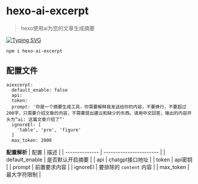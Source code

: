 # hexo-ai-excerpt
> hexo使用ai为您的文章生成摘要

[![Typing SVG](https://readme-typing-svg.demolab.com?font=Fira+Code&weight=500&size=25&pause=1000&color=F7ADAD&repeat=false&width=435&lines=npm+i+hexo-ai-excerpt)](https://git.io/typing-svg)
```
npm i hexo-ai-excerpt
```

## 配置文件
```
aiexcerpt:
  default_enable: false 
  api: 
  token: 
  prompt: '你是一个摘要生成工具，你需要解释我发送给你的内容，不要换行，不要超过200字，只需要介绍文章的内容，不需要提出建议和缺少的东西。请用中文回答，输出的内容开头为“ai: 这篇文章介绍了”'
  ignoreEl: [
    'table', 'pre', 'figure'
  ]
  max_token: 2000
```

**配置解析**
| 配置           | 描述                    |
| -------------- | ----------------------- |
| default_enable | 是否默认开启摘要        |
| api            | chatgpt接口地址         |
| token          | api密钥                 |
| prompt         | 前置要求内容            |
| ignoreEl       | 要排除的 `content` 内容 |
| max_token      | 最大字符限制            |
